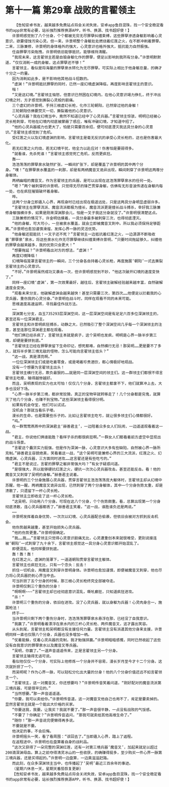 # 第十一篇 第29章 战败的言翟领主
        【告知安卓书友，越来越多免费站点将会关闭失效，安卓app鱼目混珠，找一个安全稳定看书的app非常有必要，站长强烈推荐换源APP，听书、换源、找书超好使！】
       许景明感觉到了八个分身，个个都被无穷无尽罪孽纠缠束缚，这些罪孽渗透身躯影响着心灵意识，欲要侵蚀污染心灵。但一来，许景明整个身躯处处燃烧着红莲之火，在不断冲刷着罪孽。二来，三脉兼修，许景明的身体格外的强大，心灵意识也格外强大，抵抗能力自然极强。
       任由罪孽污染拖拽，许景明依旧能够抵抗，能够维持清醒。
       “我观未来，这言翟领主若是自毁身躯化作的罪孽，便足以影响到我所有分身。”许景明默默道，“仅仅消耗一成的身躯，这点罪孽还不够！”
       言翟领主，看似是将海量的罪孽泉水转化为无尽罪孽。可实际上相比于他身躯总量，的确才十分之一的量。
       因为消耗如此多，是不影响他其他战斗招数的。
       “虚渊！”许景明抵抗罪孽的同时，已然一座幻境虚渊降临，再度影响言翟领主的意识。
       嗡！
       “又是这幻境。”言翟领主恼怒，但意识已然困在幻境内，在他心灵意识竭力挣扎，终于冲出幻境之时，方才感觉到撕裂心灵般的剧痛。
       三个虚幻的许景明，手持三根虚幻长枪，化作三轮朝阳，已然穿过他的身躯！
       三轮朝阳仿佛要焚灭一切，撕裂着他的心灵意识。
       “心灵兵器？我在幻境当中，竟然不知道已经中了心灵兵器。”言翟领主惊骇，明明已经被心灵长枪刺穿，可他在幻境内彻底被蒙蔽了感应，唯有冲破幻境，才知道中招了。
       “他的心灵兵器威力也更大了，怕是只需要百余招，便可彻底湮灭我这具分身的心灵意识。”言翟领主感觉到了危机。
       受红莲之火以及幻境虚渊的影响，言翟领主是毫无反抗的承受心灵长枪的，这也是伤害最大化。
       若无红莲之火灼烧，若无幻境干扰，他全力以赴应对！伤害怕是要弱得多。
       “就看谁，先杀死谁！”言翟领主感觉死亡危机，反而更疯狂。
       轰——
       浩浩荡荡的罪孽泉水陡然扩张，一瞬间扩张下，却是覆盖了许景明的其中两个分身。“噗！”在罪孽泉水覆盖的一刹那，却是有两柄魔音叉诡异出现，瞬间刺穿了许景明这两尊分身躯体。
       两柄幽暗的魔音叉，作为言翟领主的兵器，是可以出现在这浩荡罪孽泉水的任何一处。
       “嗯？”两个被刺穿的许景明，只觉得无尽的锋芒贯穿身躯，仿佛有无形音波传递在身躯内每一处，也在疯狂摧毁破坏着身躯。
       哗。
       这两个分身立即遁入心界，再现身时已经出现在极遥远处，只是这两具分身明显虚弱许多。
       “言翟领主在罪孽流派、魔音流派都极为擅长，魔音流派更是擅长战斗搏杀，幸好我三脉兼修身躯强横许多，如果是刚来深渊那会儿，怕是一叉子我这分身就没了。”许景明很清楚这点。
       三脉兼修的情况下，许金明估摸着，一具分身最多被刺穿三次，也得彻底湮灭。
       “他的身躯，可大可小，一旦被泉水覆盖，就会立即被魔音叉刺中。所以我必须保持足够距离。”许景明也愈加谨慎滑熘，发挥心界一脉的灵活优势。
       “他身躯还挺能抗！一叉子还不死？”言翟领主一边抵抗着红莲之火，一边源源不断吸收着’罪孽泉’泉水，将这些泉水化作无尽罪孽继续纠缠束缚许景明，“只要时间拖延够久，纠缠他的罪孽会越来越多，我的优势只会更大！”
       “想要拖延？”许景明看出对方的想法，“虚渊！”
       再度幻境降临！
       幻境降临笼罩言翟领主的一瞬间，三个分身各自持着心灵长枪，再度施展‘朝阳’一式去撕裂言翟领主的心灵意识。
       “不好。”许景明虽然成功又袭击一次，但许景明感觉到不妙，“他这次破开幻境的速度变快了。”
       同样一座幻境‘虚渊’，第一次效果最好，越往后，言翟领主破解经验越来越丰富，自然破解速度会变快。
       “观看未来分支，他破解虚渊会越来越快！甚至只需要三次，第四次……他便足以拦截我的心灵兵器，重伤我的心灵分身。”许景明在战斗时，同样在观看不同的未来可能。
       思维速度高速运转，寻找最佳作战方法。
       ……
       深渊第七分支，血玉735293层深渊空间，这一层深渊空间是有足足六百多位深渊领主的，甚至还有一位深渊君主。
       言翟领主和许景明疯狂搏杀，动静之大，已然吸引了整个深渊空间几乎每一个深渊领主的注意，甚至连那位深渊君主都在观看。
       “他们俩已经杀疯了，言翟领主本就是疯子，这个吴明也发疯，明明是心界一脉半步第三境，却硬是要拼到底。”
       “言翟领主已经在罪孽泉留下生命印记，想死都难，自然横行无忌！那吴明……更是要不了多久，就将半步第三境无敌的怪物，怎么可能向言翟领主低头？”
       “这一战，真是漂亮啊。”
       一位位深渊领主们或是吃着零食，或是喝着珍贵酒饮，都心情极好地观战。
       没有一个想要为言翟领主出头！
       言翟领主横行无忌，欺负最狠的……就是同一层深渊空间的领主们。这一群领主们都恨不得言翟领主吃瘪，输得越惨越好。
       而且，吴明表现的实力也太可怕！仅仅几个分身，言翟领主都拿不下，他们就算冲上去，大多也没好下场。
       “心界一脉半步第三境，都非常狡猾。真正的宝物早就转移走了！几个分身都是穷鬼，就算灭了他几个分身，也赚不到宝物。”这些深渊领主看得很分明。
       如果有机会夺宝，他们可以试试。
       没机会？那就当看乐子喽。
       漫长的生命，也是需要些乐子的。比如让言翟领主吃亏，就让很多领主们心情都很好。
       “呜。”
       在一群莺莺燕燕中的深渊君主‘赫善君主’，一边陪着众多女人们玩闹，一边遥遥观看着这一战。
       “君主，你说他们俩谁能胜？看样子杀的都很疯狂啊。”一群女人们都看着前方虚空中显现出的战斗场景。
       “言翟这个蠢货实力挺强，但是作为深渊一脉，心灵意识大多有些缺陷，自然被心界一脉所克制。”赫善君主容貌绝美，笑看着这一战，“这个吴明可是兼修心界的三大流派，红莲之火、幻境虚渊、心灵兵器，三方面同时进攻……这言翟还是有些吃亏的。”
       “君主不是说过，言翟的罪孽之躯非常强大吗？”有女子疑惑问道。
       “是很强大，所以能够硬抗红莲之火，硬抗一次次心灵兵器攻击。甚至还能反击。看！他的魔音叉又刺穿了吴明的身躯。”赫善君主说着。
       许景明的三个分身施展心灵兵器，贯穿言翟领主浩浩荡荡庞大躯体时，言翟领主却从幻境中苏醒，他一醒，两柄魔音叉诡异出现，已然刺穿了两个分身躯体，其中一个分身伤势太重，却是溃散了，只遗留下一杆心灵长枪。
       言翟领主立即收走了这一杆心灵长枪。
       “这吴明，只动用八个分身。可现在这八个分身，个个伤势颇重。看，总算出现第一个分身彻底溃散，连心灵兵器都丢了。”赫善君主笑着，“这一战，谁胜谁负还是两说。”
       ……
       许景明发挥着自身优势，一次次以幻境、心灵兵器配合偷袭，但依旧会被对方抓到反击机会。
       他伤势越来越重，甚至开始损失心灵兵器。
       “他的伤势更重。”许景明很确定。
       “我……我……”言翟领主只觉得心灵意识剧痛无比，心灵遭重创本来就很难受，更别说接连被‘朝阳’一式刺穿了九十余下，言翟领主感觉这一具分身心灵意识都开始混乱了。
       即便混乱，他同样要拼到底。
       轰！轰！轰！
       在红莲之火、虚渊的笼罩下，一道道朝阳贯穿言翟领主躯体。
       言翟领主也疯狂无比，只有一个念头：反击！
       抓住一切机会，用魔音叉刺穿许景明身体。许景明也愈加谨慎，即便被魔音叉刺穿，他也尽力将心灵兵器扔到心界当中去。
       可当折损了五个分身的时候，那三根心灵长枪终究全部被夺走。
       许景明仅剩三个重伤的分身！
       “啊啊啊~~~”言翟领主却已经彻底意识混乱，嘶吼癫狂，只知道疯狂进攻。
       “杀！”
       许景明三个重伤的分身，依旧在进攻。没了心灵兵器，就以身躯为兵器！心灵肉身合一，施展枪法！
       终于——
       当许景明只剩下两个重伤分身时，浩浩荡荡罪孽泉水悬浮在那，已经没了自我意识。
       “我赢了。”许景明看着漂浮在泉水内的三杆心灵长枪、两件魔音叉，这才露出笑容。
       从头到尾，言翟领主和吴明都没有支援任何力量。言翟领主没有派遣其他分身来支援，许景明同样一直也仅限八个分身，兵器也没多增加一柄。
       “仗着能躲，仗着心灵兵器的克制，我才勉强拼赢。”许景明暗暗感慨，同时已然收起了这些没有自我意识的罪孽泉水以及魔音叉等兵器。
       “吴明，你赢了。”一道声音遥遥传来，正是言翟领主另一个分身。
       言翟领主输得无话可说。
       看似他仅仅一个分身，可实际上他修炼一个分身并不容易，漫长岁月至今才十二个分身。这次就折损了一个。
       而吴明呢？作为心界一脉，可以轻松分化出大量的分身！他的八个分身价值还远不如言翟领主一个。
       “言翟领主，这一对魔音叉，你还想要吗？”许景明传音笑着问道，“刚好配对的魔音流派第三境兵器，可是很罕见的。”
       “当然想要。”那一声音遥遥道。
       “你要，我可以卖给你。”许景明传音道，这一对魔音叉他自己也用不了，肯定是要卖掉的。显然言翟领主就是一个能出大价格的买家。
       “你要送我，我要。让我买？我就不要了。”那一声音很平静，一点没有战败的气馁感。
       “不要了？你确定？”许景明传音追问，“那我可就卖给其他高维生命了。”
       “随你！”那一声音说完便懒得再多说。
       不要就是不要。
       他决定的事，不会后悔。
       许景明摇头一笑，看了看周围：“该回去了。”当即遁入心界，踏上了返程。
       在返程途中，许景明也在盘算着自身的战利品。
       “这次又获得了一朵完整的深渊红莲，还有一对第三境兵器‘魔音叉’，加起来就足以超过200滴深渊母血。算上之前夺得清灵冰山的一些收获，的确赚得挺多，至少购买一件心界一脉第三境兵器，还是买得起的。”许景明一边盘算，一边美滋滋赶路。
       而此刻，在众多深渊领主当中，也传播起了‘吴明’最近三百余年的事迹。
       （星期六休息一天，星期天番茄恢复更新）
       【告知安卓书友，越来越多免费站点将会关闭失效，安卓app鱼目混珠，找一个安全稳定看书的app非常有必要，站长强烈推荐换源APP，听书、换源、找书超好使！】